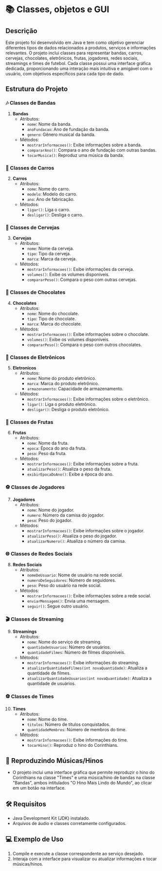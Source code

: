 # 📚 Classes, objetos e GUI

## Descrição
Este projeto foi desenvolvido em Java e tem como objetivo gerenciar diferentes tipos de dados relacionados a produtos, serviços e informações relevantes. O projeto inclui classes para representar bandas, carros, cervejas, chocolates, eletrônicos, frutas, jogadores, redes sociais, streamings e times de futebol. Cada classe possui uma interface gráfica dedicada, proporcionando uma interação mais intuitiva e amigável com o usuário, com objetivos específicos para cada tipo de dado.


## Estrutura do Projeto

### 🎶 Classes de Bandas
1. **Bandas**
   - Atributos:
     - `nome`: Nome da banda.
     - `anoFundacao`: Ano de fundação da banda.
     - `genero`: Gênero musical da banda.
   - Métodos:
     - `mostrarInformacoes()`: Exibe informações sobre a banda.
     - `compararAno()`: Compara o ano de fundação com outras bandas.
     - `tocarMusica()`: Reproduz uma música da banda.

### 🚗 Classes de Carros
2. **Carros**
   - Atributos:
     - `nome`: Nome do carro.
     - `modelo`: Modelo do carro.
     - `ano`: Ano de fabricação.
   - Métodos:
     - `ligar()`: Liga o carro.
     - `desligar()`: Desliga o carro.

### 🍺 Classes de Cervejas
3. **Cervejas**
   - Atributos:
     - `nome`: Nome da cerveja.
     - `tipo`: Tipo da cerveja.
     - `marca`: Marca da cerveja.
   - Métodos:
     - `mostrarInformacoes()`: Exibe informações da cerveja.
     - `volumes()`: Exibe os volumes disponíveis.
     - `compararPeso()`: Compara o peso com outras cervejas.

### 🍫 Classes de Chocolates
4. **Chocolates**
   - Atributos:
     - `nome`: Nome do chocolate.
     - `tipo`: Tipo de chocolate.
     - `marca`: Marca do chocolate.
   - Métodos:
     - `mostrarInformacoes()`: Exibe informações sobre o chocolate.
     - `volumes()`: Exibe os volumes disponíveis.
     - `compararPeso()`: Compara o peso com outros chocolates.

### 📱 Classes de Eletrônicos
5. **Eletronicos**
   - Atributos:
     - `nome`: Nome do produto eletrônico.
     - `marca`: Marca do produto eletrônico.
     - `armazenamento`: Capacidade de armazenamento.
   - Métodos:
     - `mostrarInformacoes()`: Exibe informações sobre o eletrônico.
     - `ligar()`: Liga o produto eletrônico.
     - `desligar()`: Desliga o produto eletrônico.

### 🍉 Classes de Frutas
6. **Frutas**
   - Atributos:
     - `nome`: Nome da fruta.
     - `epoca`: Época do ano da fruta.
     - `peso`: Peso da fruta.
   - Métodos:
     - `mostrarInformacoes()`: Exibe informações sobre a fruta.
     - `atualizarPeso()`: Atualiza o peso da fruta.
     - `exibirEpocaDoAno()`: Exibe a época do ano.

### ⚽ Classes de Jogadores
7. **Jogadores**
   - Atributos:
     - `nome`: Nome do jogador.
     - `numero`: Número da camisa do jogador.
     - `peso`: Peso do jogador.
   - Métodos:
     - `mostrarInformacoes()`: Exibe informações sobre o jogador.
     - `atualizarPeso()`: Atualiza o peso do jogador.
     - `atualizarNumero()`: Atualiza o número da camisa.

### 🌐 Classes de Redes Sociais
8. **Redes Sociais**
   - Atributos:
     - `nomeDeUsuario`: Nome de usuário na rede social.
     - `numeroDeSeguidores`: Número de seguidores.
     - `peso`: Peso do usuário na rede social.
   - Métodos:
     - `mostrarInformacoes()`: Exibe informações sobre a rede social.
     - `enviarMensagem()`: Envia uma mensagem.
     - `seguir()`: Segue outro usuário.

### 🎬 Classes de Streaming
9. **Streamings**
   - Atributos:
     - `nome`: Nome do serviço de streaming.
     - `quantidadeUsuarios`: Número de usuários.
     - `quantidadeFilmes`: Número de filmes disponíveis.
   - Métodos:
     - `mostrarInformacoes()`: Exibe informações do streaming.
     - `atualizarQuantidadeFilmes(int novaQuantidade)`: Atualiza a quantidade de filmes.
     - `atualizarQuantidadeUsuarios(int novaQuantidade)`: Atualiza a quantidade de usuários.

### ⚽ Classes de Times
10. **Times**
    - Atributos:
      - `nome`: Nome do time.
      - `titulos`: Número de títulos conquistados.
      - `quantidadeMembros`: Número de membros do time.
    - Métodos:
      - `mostrarInformacoes()`: Exibe informações do time.
      - `tocarHino()`: Reproduz o hino do Corinthians.

## 🎵 Reproduzindo Músicas/Hinos
- O projeto inclui uma interface gráfica que permite reproduzir o hino do Corinthians na classe "Times" e uma música/hino de bandas na classe "Bandas", ambos intitulados "O Hino Mais Lindo do Mundo", ao clicar em um botão na interface.

## 🛠️ Requisitos
- Java Development Kit (JDK) instalado.
- Arquivos de áudio e classes corretamente configurados.

## 💻 Exemplo de Uso
1. Compile e execute a classe correspondente ao serviço desejado.
2. Interaja com a interface para visualizar ou atualizar informações e tocar músicas/hinos.
